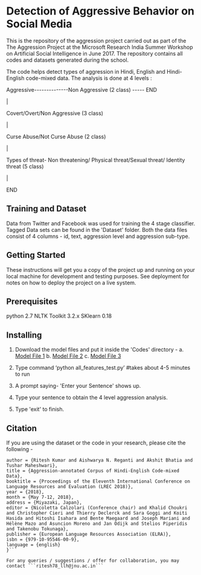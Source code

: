 # Detection of Aggressive Behavior on Social Media
This is the repository of the aggression project carried out as part of the The Aggression Project at the Microsoft Research India Summer Workshop on Artificial Social Intelligence in June 2017. The repository contains all codes and datasets generated during the school.

The code helps detect types of aggression in Hindi, English and Hindi-English code-mixed data.
The analysis is done at 4 levels :



Aggressive--------------Non Aggressive (2 class) ----- END

|

Covert/Overt/Non Aggressive (3 class)	

|

Curse Abuse/Not Curse Abuse (2 class)

|

Types of threat- Non threatening/ 
Physical threat/Sexual threat/ 
Identity threat  (5 class)

|

END



## Training and Dataset

Data from Twitter and Facebook was used for training the 4 stage classifier. Tagged Data sets can be found in the 'Dataset' folder. Both the data files consist of 4 columns - id, text, aggression level and aggression sub-type.



## Getting Started

These instructions will get you a copy of the project up and running on your local machine for development and testing purposes. See deployment for notes on how to deploy the project on a live system.



## Prerequisites

python 2.7
NLTK Toolkit 3.2.x
SKlearn 0.18 



## Installing

1) Download the model files and put it inside the 'Codes' directory -
a. [Model File 1](https://drive.google.com/file/d/1Pzve4wHWtBaepUco-oroohEeiW6tha_E/view?usp=sharing)
b. [Model File 2](https://drive.google.com/file/d/10YHvH59GtQjkKMvhZb4o8u9SNFfzf0Sw/view?usp=sharing)
c. [Model File 3](https://drive.google.com/file/d/1RJVggvxhI7dI5u_pozyB4OrfI6g2rhD6/view?usp=sharing)

2) Type command ‘python all_features_test.py’ 					#takes about 4-5 minutes to run
3) A prompt saying- 'Enter your Sentence' shows up.
4) Type your sentence to obtain the 4 level aggression analysis.
5) Type 'exit' to finish.



## Citation
If you are using the dataset or the code in your research, please cite the following -

```@InProceedings{KUMAR18.861,
author = {Ritesh Kumar and Aishwarya N. Reganti and Akshit Bhatia and Tushar Maheshwari},
title = {Aggression-annotated Corpus of Hindi-English Code-mixed Data},
booktitle = {Proceedings of the Eleventh International Conference on Language Resources and Evaluation (LREC 2018)},
year = {2018},
month = {May 7-12, 2018},
address = {Miyazaki, Japan},
editor = {Nicoletta Calzolari (Conference chair) and Khalid Choukri and Christopher Cieri and Thierry Declerck and Sara Goggi and Koiti Hasida and Hitoshi Isahara and Bente Maegaard and Joseph Mariani and Hélène Mazo and Asuncion Moreno and Jan Odijk and Stelios Piperidis and Takenobu Tokunaga},
publisher = {European Language Resources Association (ELRA)},
isbn = {979-10-95546-00-9},
language = {english}
}```

For any queries / suggestions / offer for collaboration, you may contact ```ritesh78_llh@jnu.ac.in```

